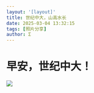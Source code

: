 ```yaml
---
layout: '[layout]'
title: 世纪中大，山高水长
date: 2025-03-04 13:32:15
tags: [照片分享]
author: Σ
---
```

# **早安，世纪中大！**
![](sysu100.jpg)